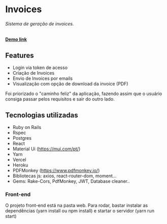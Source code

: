 # Invoices
######  Sistema de geração de invoices.

#### [Demo link](https://invoices-six.vercel.app/login)


## Features
- Login via token de acesso
- Criação de Invoices
- Envio de Invoices por emails
- Visualização com opção de download da invoice (PDF)

Foi priorizado o "caminho feliz" da aplicação, fazendo assim que o usuário consiga passar pelos requisitos e sair do outro lado.

## Tecnologias utilizadas
- Ruby on Rails
- Rspec
- Postgres
- React
- Material Ui (https://mui.com/pt/)
- Yarn
- Vercel
- Heroku
- PDFMonkey (https://www.pdfmonkey.io/)
- Bibliotecas js: axios, react-router-dom, moment...
- Gems: Rake-Cors, PdfMonkey, JWT, Database cleaner..
 
### Front-end 
O projeto front-end está na pasta web.
Para rodar, bastar instalar as dependências (yarn install ou npm install)
e startar o servidor (yarn run start)

